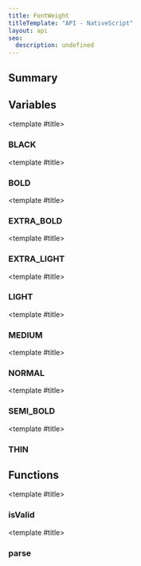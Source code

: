 ```yaml
---
title: FontWeight
titleTemplate: "API - NativeScript"
layout: api
seo:
  description: undefined
---
```


<!-- This page is auto generated, do not edit manually. -->
<!-- Run "yarn generate:api-docs" to regenerate -->

<script setup lang="ts">
  import { provide } from "vue";
  import API_DATA from "./FontWeight.data.json";
  
  provide('API_DATA', API_DATA);
</script>

<APIRefHierarchy v-once />

## <Heading ignore>Summary</Heading>

<APIRefSummary v-once />

## Variables

<div class="isConst">

<APIRef for="22504" v-once>

<template #title>

### BLACK

</template>

</APIRef>

</div>

<div class="isConst">

<APIRef for="22502" v-once>

<template #title>

### BOLD

</template>

</APIRef>

</div>

<div class="isConst">

<APIRef for="22503" v-once>

<template #title>

### EXTRA_BOLD

</template>

</APIRef>

</div>

<div class="isConst">

<APIRef for="22497" v-once>

<template #title>

### EXTRA_LIGHT

</template>

</APIRef>

</div>

<div class="isConst">

<APIRef for="22498" v-once>

<template #title>

### LIGHT

</template>

</APIRef>

</div>

<div class="isConst">

<APIRef for="22500" v-once>

<template #title>

### MEDIUM

</template>

</APIRef>

</div>

<div class="isConst">

<APIRef for="22499" v-once>

<template #title>

### NORMAL

</template>

</APIRef>

</div>

<div class="isConst">

<APIRef for="22501" v-once>

<template #title>

### SEMI_BOLD

</template>

</APIRef>

</div>

<div class="isConst">

<APIRef for="22496" v-once>

<template #title>

### THIN

</template>

</APIRef>

</div>

## Functions

<div class="">

<APIRef for="22490" v-once>

<template #title>

### isValid

</template>

</APIRef>

</div>

<div class="">

<APIRef for="22493" v-once>

<template #title>

### parse

</template>

</APIRef>

</div>
